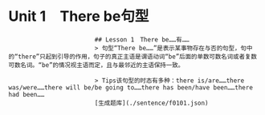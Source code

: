﻿# Unit 1　There be句型
                            ## Lesson 1　There be……有……
                            > 句型“There be……”是表示某事物存在与否的句型，句中的“there”只起到引导的作用，句子的真正主语是谓语动词“be”后面的单数可数名词或者复数可数名词。“be”的情况视主语而定，且与最邻近的主语保持一致。

                            > Tips该句型的时态有多种：there is/are……there was/were……there will be/be going to……there has been/have been……there had been……
                            [生成题库](./sentence/f0101.json)